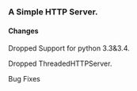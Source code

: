 <h3>A Simple HTTP Server.</h3>
<h4>Changes</h4>
<p>Dropped Support for python 3.3&3.4.</p>
<p>Dropped ThreadedHTTPServer.</p>
<p>Bug Fixes</p>